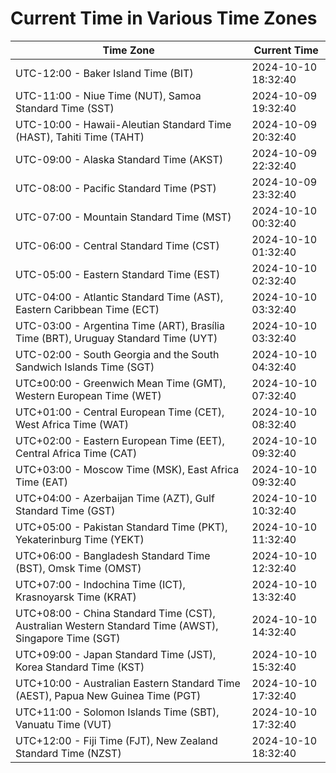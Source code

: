 # Current Time in Various Time Zones

| Time Zone | Current Time |
|-----------|--------------|
| UTC-12:00 - Baker Island Time (BIT) | 2024-10-10 18:32:40 |
| UTC-11:00 - Niue Time (NUT), Samoa Standard Time (SST) | 2024-10-09 19:32:40 |
| UTC-10:00 - Hawaii-Aleutian Standard Time (HAST), Tahiti Time (TAHT) | 2024-10-09 20:32:40 |
| UTC-09:00 - Alaska Standard Time (AKST) | 2024-10-09 22:32:40 |
| UTC-08:00 - Pacific Standard Time (PST) | 2024-10-09 23:32:40 |
| UTC-07:00 - Mountain Standard Time (MST) | 2024-10-10 00:32:40 |
| UTC-06:00 - Central Standard Time (CST) | 2024-10-10 01:32:40 |
| UTC-05:00 - Eastern Standard Time (EST) | 2024-10-10 02:32:40 |
| UTC-04:00 - Atlantic Standard Time (AST), Eastern Caribbean Time (ECT) | 2024-10-10 03:32:40 |
| UTC-03:00 - Argentina Time (ART), Brasília Time (BRT), Uruguay Standard Time (UYT) | 2024-10-10 03:32:40 |
| UTC-02:00 - South Georgia and the South Sandwich Islands Time (SGT) | 2024-10-10 04:32:40 |
| UTC±00:00 - Greenwich Mean Time (GMT), Western European Time (WET) | 2024-10-10 07:32:40 |
| UTC+01:00 - Central European Time (CET), West Africa Time (WAT) | 2024-10-10 08:32:40 |
| UTC+02:00 - Eastern European Time (EET), Central Africa Time (CAT) | 2024-10-10 09:32:40 |
| UTC+03:00 - Moscow Time (MSK), East Africa Time (EAT) | 2024-10-10 09:32:40 |
| UTC+04:00 - Azerbaijan Time (AZT), Gulf Standard Time (GST) | 2024-10-10 10:32:40 |
| UTC+05:00 - Pakistan Standard Time (PKT), Yekaterinburg Time (YEKT) | 2024-10-10 11:32:40 |
| UTC+06:00 - Bangladesh Standard Time (BST), Omsk Time (OMST) | 2024-10-10 12:32:40 |
| UTC+07:00 - Indochina Time (ICT), Krasnoyarsk Time (KRAT) | 2024-10-10 13:32:40 |
| UTC+08:00 - China Standard Time (CST), Australian Western Standard Time (AWST), Singapore Time (SGT) | 2024-10-10 14:32:40 |
| UTC+09:00 - Japan Standard Time (JST), Korea Standard Time (KST) | 2024-10-10 15:32:40 |
| UTC+10:00 - Australian Eastern Standard Time (AEST), Papua New Guinea Time (PGT) | 2024-10-10 17:32:40 |
| UTC+11:00 - Solomon Islands Time (SBT), Vanuatu Time (VUT) | 2024-10-10 17:32:40 |
| UTC+12:00 - Fiji Time (FJT), New Zealand Standard Time (NZST) | 2024-10-10 18:32:40 |
